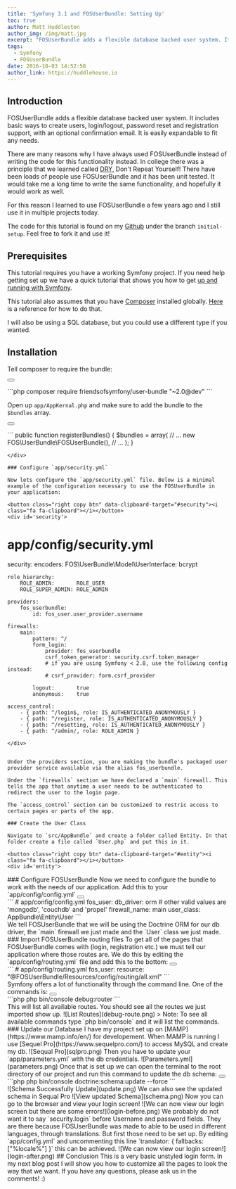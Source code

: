 ```yaml
---
title: 'Symfony 3.1 and FOSUserBundle: Setting Up'
toc: true
author: Matt Huddleston
author_img: /img/matt.jpg
excerpt: "FOSUserBundle adds a flexible database backed user system. It includes basic ways to create users, login/logout, password reset and registration support, with an optional confirmation email. It is easily expandable to fit any needs."
tags:
  - Symfony
  - FOSUserBundle
date: 2016-10-03 14:52:58
author_link: https://huddlehouse.io
---
```

## Introduction

FOSUserBundle adds a flexible database backed user system. It includes basic ways to create users, login/logout, password reset and registration support, with an optional confirmation email. It is easily expandable to fit any needs.

There are many reasons why I have always used FOSUserBundle instead of writing the code for this functionality instead. In college there was a principle that we learned called [DRY](https://en.wikipedia.org/wiki/Don%27t_repeat_yourself), Don't Repeat Yourself! There have been loads of people use FOSUserBundle and it has been unit tested. It would take me a long time to write the same functionality, and hopefully it would work as well. 

For this reason I learned to use FOSUserBundle a few years ago and I still use it in multiple projects today. 

The code for this tutorial is found on my [Github](https://github.com/HuddleHouse/symfony-demo) under the branch `initial-setup`. Feel free to fork it and use it!

## Prerequisites

This tutorial requires you have a working Symfony project. If you need help getting set up we have a quick tutorial that shows you how to get [up and running with Symfony](https://progblog.io/2016/10/02/Symfony-3-1-Up-and-Running-in-60-Seconds/).

This tutorial also assumes that you have [Composer](https://getcomposer.org/) installed globally. [Here](https://getcomposer.org/download/) is a reference for how to do that.

I will also be using a SQL database, but you could use a different type if you wanted.

## Installation


Tell composer to require the bundle:

<button class="right copy btn" data-clipboard-target="#ssl"><i class="fa fa-clipboard"></i></button>
<div id='ssl'>
```php
composer require friendsofsymfony/user-bundle "~2.0@dev"
```
</div>

Open up `app/AppKernal.php` and make sure to add the bundle to the `$bundles` array.

<button class="right copy btn" data-clipboard-target="#kernal"><i class="fa fa-clipboard"></i></button>
<div id='kernal'>
```
<?php
// app/AppKernel.php

public function registerBundles()
{
    $bundles = array(
        // ...
        new FOS\UserBundle\FOSUserBundle(),
        // ...
    );
}
```
</div>

### Configure `app/security.yml`

Now lets configure the `app/security.yml` file. Below is a minimal example of the configuration necessary to use the FOSUserBundle in your application:

<button class="right copy btn" data-clipboard-target="#security"><i class="fa fa-clipboard"></i></button>
<div id='security'>
```
# app/config/security.yml
security:
    encoders:
        FOS\UserBundle\Model\UserInterface: bcrypt

    role_hierarchy:
        ROLE_ADMIN:       ROLE_USER
        ROLE_SUPER_ADMIN: ROLE_ADMIN

    providers:
        fos_userbundle:
            id: fos_user.user_provider.username

    firewalls:
        main:
            pattern: ^/
            form_login:
                provider: fos_userbundle
                csrf_token_generator: security.csrf.token_manager
                # if you are using Symfony < 2.8, use the following config instead:
                # csrf_provider: form.csrf_provider

            logout:       true
            anonymous:    true

    access_control:
        - { path: ^/login$, role: IS_AUTHENTICATED_ANONYMOUSLY }
        - { path: ^/register, role: IS_AUTHENTICATED_ANONYMOUSLY }
        - { path: ^/resetting, role: IS_AUTHENTICATED_ANONYMOUSLY }
        - { path: ^/admin/, role: ROLE_ADMIN }
```
</div>


Under the providers section, you are making the bundle's packaged user provider service available via the alias fos_userbundle. 

Under the `firewalls` section we have declared a `main` firewall. This tells the app that anytime a user needs to be authenticated to redirect the user to the login page.

The `access_control` section can be customized to restric access to certain pages or parts of the app.

### Create the User Class

Navigate to `src/AppBundle` and create a folder called Entity. In that folder create a file called `User.php` and put this in it. 

<button class="right copy btn" data-clipboard-target="#entity"><i class="fa fa-clipboard"></i></button>
<div id='entity'>
```
<?php
// src/AppBundle/Entity/User.php

namespace AppBundle\Entity;

use FOS\UserBundle\Model\User as BaseUser;
use Doctrine\ORM\Mapping as ORM;

/**
 * @ORM\Entity
 * @ORM\Table(name="fos_user")
 */
class User extends BaseUser
{
    /**
     * @ORM\Id
     * @ORM\Column(type="integer")
     * @ORM\GeneratedValue(strategy="AUTO")
     */
    protected $id;

    public function __construct()
    {
        parent::__construct();
        // your own logic
    }
}
```
</div>

### Configure FOSUserBundle

Now we need to configure the bundle to work with the needs of our application.

Add this to your `app/config/config.yml`

<button class="right copy btn" data-clipboard-target="#config"><i class="fa fa-clipboard"></i></button>
<div id='config'>
```
# app/config/config.yml
fos_user:
    db_driver: orm # other valid values are 'mongodb', 'couchdb' and 'propel'
    firewall_name: main
    user_class: AppBundle\Entity\User
```
</div>

We tell FOSUserBundle that we will be using the Doctrine ORM for our db driver, the 	`main` firewall we just made and the `User` class we just made.

### Import FOSUserBundle routing files

To get all of the pages that FOSUserBundle comes with (login, registration etc.) we must tell our application where those routes are. We do this by editing the `app/config/routing.yml` file and add this to the bottom:

<button class="right copy btn" data-clipboard-target="#right"><i class="fa fa-clipboard"></i></button>
<div id='right'>
```
# app/config/routing.yml
fos_user:
    resource: "@FOSUserBundle/Resources/config/routing/all.xml"
```
</div>

Symfony offers a lot of functionality through the command line. One of the commands is:

<button class="right copy btn" data-clipboard-target="#symfony"><i class="fa fa-clipboard"></i></button>
<div id='symfony'>
```php
php bin/console debug:router
```
</div>

This will list all available routes. You should see all the routes we just imported show up.

![List Routes](debug-route.png)

> Note: To see all available commands type `php bin/console` and it will list the commands.

### Update our Database

I have my project set up on [MAMP](https://www.mamp.info/en/) for developement. When MAMP is running I use [Sequel Pro](https://www.sequelpro.com/) to access MySQL and create my db.

![Sequal Pro](sqlpro.png)

Then you have to update your `app/parameters.yml` with the db credentials.

![Parameters.yml](parameters.png)

Once that is set up we can open the terminal to the root directory of our project and run this command to update the db schema:

<button class="right copy btn" data-clipboard-target="#root"><i class="fa fa-clipboard"></i></button>
<div id='root'>
```php
php bin/console doctrine:schema:update --force
```
</div>

![Schema Successfully Update](update.png)

We can also see the updated schema in Sequal Pro

![View updated Schema](schema.png)


Now you can go to the browser and view your login screen!

![We can now view our login screen but there are some errors!](login-before.png)

We probably do not want it to say `security.login` before Username and password fields. They are there because FOSUserBundle was made to able to be used in different languages, through translations. But first those need to be set up. By editing `app/config.yml` and uncommenting this line `translator:      { fallbacks: ["%locale%"] }` this can be achieved.

![We can now view our login screen!](login-after.png)


## Conclusion

This is a very basic unstyled login form. In my next blog post I will show you how to customize all the pages to look the way that we want.

If you have any questions, please ask us in the comments! :)